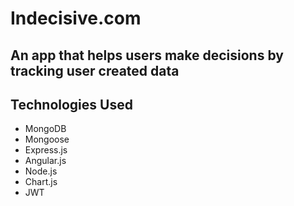 # Indecisive.com
## An app that helps users make decisions by tracking user created data

## Technologies Used
* MongoDB
* Mongoose
* Express.js
* Angular.js
* Node.js
* Chart.js
* JWT

